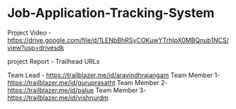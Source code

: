 # Job-Application-Tracking-System

Project Video - https://drive.google.com/file/d/1LENbBhRSyCOKuwYTrhlpX0MBQnub1NCS/view?usp=drivesdk

project Report - 
Trailhead URLs

Team Lead - https://trailblazer.me/id/aravindhrajangam
Team Member 1- https://trailblazer.me/id/guruprasatht
Team Member 2- https://trailblazer.me/id/palue
Team Member 3- https://trailblazer.me/id/vishnurdm
